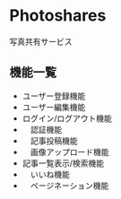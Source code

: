 # Photoshares

写真共有サービス

## 機能一覧
* ユーザー登録機能
* ユーザー編集機能
*  ログイン/ログアウト機能
* 　認証機能
* 　記事投稿機能
* 　画像アップロード機能
*  記事一覧表示/検索機能
* 　いいね機能
* 　ページネーション機能



